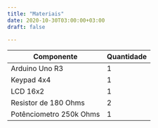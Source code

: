 ```yaml
---
title: "Materiais"
date: 2020-10-30T03:00:00+03:00
draft: false

---
```


Componente | Quantidade
---------- | ----------
Arduino Uno R3 | 1
Keypad 4x4 | 1
LCD 16x2 | 1
Resistor de 180 Ohms | 2
Potênciometro 250k Ohms | 1
